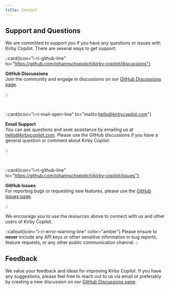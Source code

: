 ```yaml
---
title: Contact
---
```


## Support and Questions

We are committed to support you if you have any questions or issues with Kirby Copilot. There are several ways to get support:

::card{icon="i-ri-github-line" to="https://github.com/johannschopplich/kirby-copilot/discussions"}

**GitHub Discussions**<br>
Join the community and engage in discussions on our [GitHub Discussions page](https://github.com/johannschopplich/kirby-copilot/discussions).

::

<br>

::card{icon="i-ri-mail-open-line" to="mailto:hello@kirbycopilot.com"}

**Email Support**<br>
You can ask questions and seek assistance by emailing us at [hello@kirbycopilot.com](mailto:hello@kirbycopilot.com). Please use the GitHub discussions if you have a general question or comment about Kirby Copilot.

::

<br>

::card{icon="i-ri-github-line" to="https://github.com/johannschopplich/kirby-copilot/issues"}

**GitHub Issues**<br>
For reporting bugs or requesting new features, please use the [GitHub Issues page](https://github.com/johannschopplich/kirby-copilot/issues).

::

We encourage you to use the resources above to connect with us and other users of Kirby Copilot.

::callout{icon="i-ri-error-warning-line" color="amber"}
Please ensure to **never** include any API keys or other sensitive information in bug reports, feature requests, or any other public communication channel.
::

## Feedback

We value your feedback and ideas for improving Kirby Copilot. If you have any suggestions, please feel free to reach out to us via email or preferably by creating a new discussion on our [GitHub Discussions page](https://github.com/johannschopplich/kirby-copilot/discussions).
